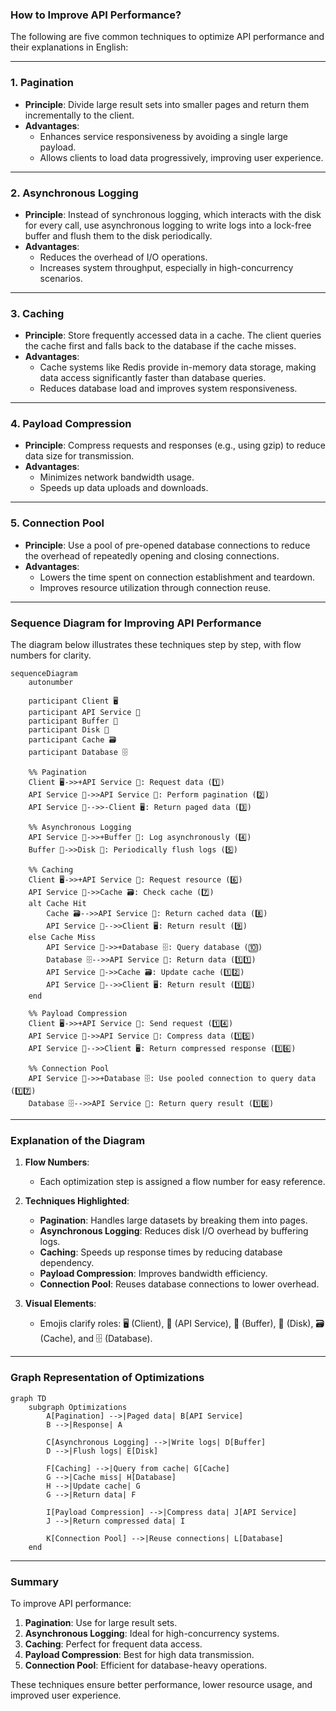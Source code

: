 ### How to Improve API Performance?

The following are five common techniques to optimize API performance and their explanations in English:

---

### **1. Pagination**
- **Principle**: Divide large result sets into smaller pages and return them incrementally to the client.
- **Advantages**:
  - Enhances service responsiveness by avoiding a single large payload.
  - Allows clients to load data progressively, improving user experience.

---

### **2. Asynchronous Logging**
- **Principle**: Instead of synchronous logging, which interacts with the disk for every call, use asynchronous logging to write logs into a lock-free buffer and flush them to the disk periodically.
- **Advantages**:
  - Reduces the overhead of I/O operations.
  - Increases system throughput, especially in high-concurrency scenarios.

---

### **3. Caching**
- **Principle**: Store frequently accessed data in a cache. The client queries the cache first and falls back to the database if the cache misses.
- **Advantages**:
  - Cache systems like Redis provide in-memory data storage, making data access significantly faster than database queries.
  - Reduces database load and improves system responsiveness.

---

### **4. Payload Compression**
- **Principle**: Compress requests and responses (e.g., using gzip) to reduce data size for transmission.
- **Advantages**:
  - Minimizes network bandwidth usage.
  - Speeds up data uploads and downloads.

---

### **5. Connection Pool**
- **Principle**: Use a pool of pre-opened database connections to reduce the overhead of repeatedly opening and closing connections.
- **Advantages**:
  - Lowers the time spent on connection establishment and teardown.
  - Improves resource utilization through connection reuse.

---

### Sequence Diagram for Improving API Performance

The diagram below illustrates these techniques step by step, with flow numbers for clarity.

```mermaid
sequenceDiagram
    autonumber

    participant Client 🖥️
    participant API Service 🔧
    participant Buffer 💾
    participant Disk 📀
    participant Cache 🗃️
    participant Database 🗄️

    %% Pagination
    Client 🖥️->>+API Service 🔧: Request data (1️⃣)
    API Service 🔧->>API Service 🔧: Perform pagination (2️⃣)
    API Service 🔧-->>-Client 🖥️: Return paged data (3️⃣)

    %% Asynchronous Logging
    API Service 🔧->>+Buffer 💾: Log asynchronously (4️⃣)
    Buffer 💾->>Disk 📀: Periodically flush logs (5️⃣)

    %% Caching
    Client 🖥️->>+API Service 🔧: Request resource (6️⃣)
    API Service 🔧->>Cache 🗃️: Check cache (7️⃣)
    alt Cache Hit
        Cache 🗃️-->>API Service 🔧: Return cached data (8️⃣)
        API Service 🔧-->>Client 🖥️: Return result (9️⃣)
    else Cache Miss
        API Service 🔧->>+Database 🗄️: Query database (🔟)
        Database 🗄️-->>API Service 🔧: Return data (1️⃣1️⃣)
        API Service 🔧->>Cache 🗃️: Update cache (1️⃣2️⃣)
        API Service 🔧-->>Client 🖥️: Return result (1️⃣3️⃣)
    end

    %% Payload Compression
    Client 🖥️->>+API Service 🔧: Send request (1️⃣4️⃣)
    API Service 🔧->>API Service 🔧: Compress data (1️⃣5️⃣)
    API Service 🔧-->>Client 🖥️: Return compressed response (1️⃣6️⃣)

    %% Connection Pool
    API Service 🔧->>+Database 🗄️: Use pooled connection to query data (1️⃣7️⃣)
    Database 🗄️-->>API Service 🔧: Return query result (1️⃣8️⃣)
```

---

### Explanation of the Diagram

1. **Flow Numbers**:
   - Each optimization step is assigned a flow number for easy reference.

2. **Techniques Highlighted**:
   - **Pagination**: Handles large datasets by breaking them into pages.
   - **Asynchronous Logging**: Reduces disk I/O overhead by buffering logs.
   - **Caching**: Speeds up response times by reducing database dependency.
   - **Payload Compression**: Improves bandwidth efficiency.
   - **Connection Pool**: Reuses database connections to lower overhead.

3. **Visual Elements**:
   - Emojis clarify roles: 🖥️ (Client), 🔧 (API Service), 💾 (Buffer), 📀 (Disk), 🗃️ (Cache), and 🗄️ (Database).

---

### Graph Representation of Optimizations

```mermaid
graph TD
    subgraph Optimizations
        A[Pagination] -->|Paged data| B[API Service]
        B -->|Response| A

        C[Asynchronous Logging] -->|Write logs| D[Buffer]
        D -->|Flush logs| E[Disk]

        F[Caching] -->|Query from cache| G[Cache]
        G -->|Cache miss| H[Database]
        H -->|Update cache| G
        G -->|Return data| F

        I[Payload Compression] -->|Compress data| J[API Service]
        J -->|Return compressed data| I

        K[Connection Pool] -->|Reuse connections| L[Database]
    end
```

---

### Summary

To improve API performance:
1. **Pagination**: Use for large result sets.
2. **Asynchronous Logging**: Ideal for high-concurrency systems.
3. **Caching**: Perfect for frequent data access.
4. **Payload Compression**: Best for high data transmission.
5. **Connection Pool**: Efficient for database-heavy operations.

These techniques ensure better performance, lower resource usage, and improved user experience.
